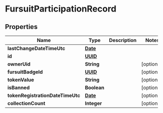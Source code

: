 
# FursuitParticipationRecord

## Properties
Name | Type | Description | Notes
------------ | ------------- | ------------- | -------------
**lastChangeDateTimeUtc** | [**Date**](Date.md) |  | 
**id** | [**UUID**](UUID.md) |  | 
**ownerUid** | **String** |  |  [optional]
**fursuitBadgeId** | [**UUID**](UUID.md) |  |  [optional]
**tokenValue** | **String** |  |  [optional]
**isBanned** | **Boolean** |  |  [optional]
**tokenRegistrationDateTimeUtc** | [**Date**](Date.md) |  |  [optional]
**collectionCount** | **Integer** |  |  [optional]



